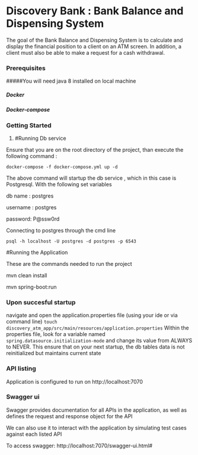 # Discovery Bank : Bank Balance and Dispensing System

The goal of the Bank Balance and Dispensing System is to calculate and display the financial position to a client on an ATM screen.  In addition, a client must also be able to make a request for a cash withdrawal.

### Prerequisites
#####You will need java 8 installed on local machine
##### Docker
##### Docker-compose


### Getting Started

1. #Running Db service 

Ensure that you are on the root directory of the project, than execute the following command :
 
`docker-compose -f docker-compose.yml up -d`

The above command will startup the db service , which in this case is Postgresql. With the following set variables

db name : postgres

username : postgres
 
password: P@ssw0rd

Connecting to postgres through the cmd line

`psql -h localhost -U postgres -d postgres -p 6543`

#Running the Application

These are the commands needed to run the project

mvn clean install

mvn spring-boot:run

### Upon succesful startup

navigate and open the application.properties file (using your ide or via command line)
`touch discovery_atm_app/src/main/resources/application.properties`
Within the properties file, look for a variable named `spring.datasource.initialization-mode` and change its value from ALWAYS to NEVER. This ensure that on your next startup, the db tables data is not reinitialized but maintains current state

### API listing
Application is configured to run on http://localhost:7070

### Swagger ui
Swagger provides documentation for all APIs in the application, as well as defines the request and response object for the API

We can also use it to interact with the application by simulating test cases against each listed API

To access swagger: http://localhost:7070/swagger-ui.html#





